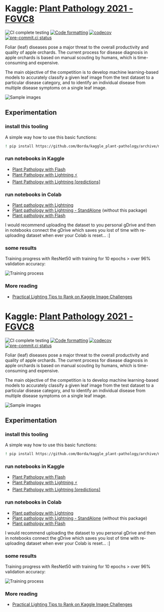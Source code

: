 # Kaggle: [Plant Pathology 2021 - FGVC8](https://www.kaggle.com/c/plant-pathology-2021-fgvc8)

![CI complete testing](https://github.com/Borda/kaggle_plant-pathology/workflows/CI%20complete%20testing/badge.svg?branch=main&event=push)
[![Code formatting](https://github.com/Borda/kaggle_plant-pathology/actions/workflows/code-format.yml/badge.svg?branch=main&event=push)](https://github.com/Borda/kaggle_plant-pathology/actions/workflows/code-format.yml)
[![codecov](https://codecov.io/gh/Borda/kaggle_plant-pathology/branch/main/graph/badge.svg)](https://codecov.io/gh/Borda/kaggle_plant-pathology)
[![pre-commit.ci status](https://results.pre-commit.ci/badge/github/Borda/kaggle_plant-pathology/main.svg)](https://results.pre-commit.ci/latest/github/Borda/kaggle_plant-pathology/main)


Foliar (leaf) diseases pose a major threat to the overall productivity and quality of apple orchards.
The current process for disease diagnosis in apple orchards is based on manual scouting by humans, which is time-consuming and expensive.

The main objective of the competition is to develop machine learning-based models to accurately classify a given leaf image from the test dataset to a particular disease category, and to identify an individual disease from multiple disease symptoms on a single leaf image.

![Sample images](./assets/images.jpg)

## Experimentation

### install this tooling

A simple way how to use this basic functions:
```bash
! pip install https://github.com/Borda/kaggle_plant-pathology/archive/main.zip
```

### run notebooks in Kaggle

* [Plant Pathology with Flash](https://www.kaggle.com/jirkaborovec/plant-pathology-with-pytorch-lightning-flash)
* [Plant Pathology with Lightning ⚡](https://www.kaggle.com/jirkaborovec/plant-pathology-with-lightning)
* [Plant Pathology with Lightning [predictions]](https://www.kaggle.com/jirkaborovec/plant-pathology-with-lightning-predictions)


### run notebooks in Colab

* [Plant pathology with Lightning](https://colab.research.google.com/github/Borda/kaggle_plant-pathology/blob/main/notebooks/Plant-Pathology-with-Lightning.ipynb)
* [Plant pathology with Lightning - StandAlone](https://colab.research.google.com/github/Borda/kaggle_plant-pathology/blob/main/notebooks/Plant-Pathology-with-Lightning_standalone.ipynb) (without this package)
* [Plant pathology with Flash](https://colab.research.google.com/github/Borda/kaggle_plant-pathology/blob/main/notebooks/Plant-Pathology-with-Flash.ipynb)

I would recommend uploading the dataset to you personal gDrive and then in notebooks connect the gDrive which saves you lost of time with re-uploading dataset when ever your Colab is reset... :]

### some results

Training progress with ResNet50 with training  for 10 epochs > over 96% validation accuracy:

![Training process](./assets/metrics.png)

### More reading

- [Practical Lighting Tips to Rank on Kaggle Image Challenges](https://devblog.pytorchlightning.ai/practical-tips-to-rank-on-kaggle-image-challenges-with-lightning-242e2e533429)

# Kaggle: [Plant Pathology 2021 - FGVC8](https://www.kaggle.com/c/plant-pathology-2021-fgvc8)

![CI complete testing](https://github.com/Borda/kaggle_plant-pathology/workflows/CI%20complete%20testing/badge.svg?branch=main&event=push)
[![Code formatting](https://github.com/Borda/kaggle_plant-pathology/actions/workflows/code-format.yml/badge.svg?branch=main&event=push)](https://github.com/Borda/kaggle_plant-pathology/actions/workflows/code-format.yml)
[![codecov](https://codecov.io/gh/Borda/kaggle_plant-pathology/branch/main/graph/badge.svg)](https://codecov.io/gh/Borda/kaggle_plant-pathology)
[![pre-commit.ci status](https://results.pre-commit.ci/badge/github/Borda/kaggle_plant-pathology/main.svg)](https://results.pre-commit.ci/latest/github/Borda/kaggle_plant-pathology/main)


Foliar (leaf) diseases pose a major threat to the overall productivity and quality of apple orchards.
The current process for disease diagnosis in apple orchards is based on manual scouting by humans, which is time-consuming and expensive.

The main objective of the competition is to develop machine learning-based models to accurately classify a given leaf image from the test dataset to a particular disease category, and to identify an individual disease from multiple disease symptoms on a single leaf image.

![Sample images](./assets/images.jpg)

## Experimentation

### install this tooling

A simple way how to use this basic functions:
```bash
! pip install https://github.com/Borda/kaggle_plant-pathology/archive/main.zip
```

### run notebooks in Kaggle

* [Plant Pathology with Flash](https://www.kaggle.com/jirkaborovec/plant-pathology-with-pytorch-lightning-flash)
* [Plant Pathology with Lightning ⚡](https://www.kaggle.com/jirkaborovec/plant-pathology-with-lightning)
* [Plant Pathology with Lightning [predictions]](https://www.kaggle.com/jirkaborovec/plant-pathology-with-lightning-predictions)


### run notebooks in Colab

* [Plant pathology with Lightning](https://colab.research.google.com/github/Borda/kaggle_plant-pathology/blob/main/notebooks/Plant-Pathology-with-Lightning.ipynb)
* [Plant pathology with Lightning - StandAlone](https://colab.research.google.com/github/Borda/kaggle_plant-pathology/blob/main/notebooks/Plant-Pathology-with-Lightning_standalone.ipynb) (without this package)
* [Plant pathology with Flash](https://colab.research.google.com/github/Borda/kaggle_plant-pathology/blob/main/notebooks/Plant-Pathology-with-Flash.ipynb)

I would recommend uploading the dataset to you personal gDrive and then in notebooks connect the gDrive which saves you lost of time with re-uploading dataset when ever your Colab is reset... :]

### some results

Training progress with ResNet50 with training  for 10 epochs > over 96% validation accuracy:

![Training process](./assets/metrics.png)

### More reading

- [Practical Lighting Tips to Rank on Kaggle Image Challenges](https://devblog.pytorchlightning.ai/practical-tips-to-rank-on-kaggle-image-challenges-with-lightning-242e2e533429)
